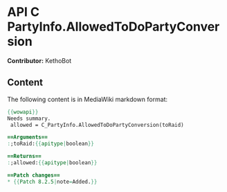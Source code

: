 # API C PartyInfo.AllowedToDoPartyConversion

**Contributor:** KethoBot

## Content

The following content is in MediaWiki markdown format:

```mediawiki
{{wowapi}}
Needs summary.
 allowed = C_PartyInfo.AllowedToDoPartyConversion(toRaid)

==Arguments==
:;toRaid:{{apitype|boolean}}

==Returns==
:;allowed:{{apitype|boolean}}

==Patch changes==
* {{Patch 8.2.5|note=Added.}}
```